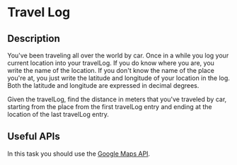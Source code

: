 # Travel Log

## Description

You've been traveling all over the world by car. Once in a while you log your current location into your travelLog. If you do know where you are, you write the name of the location. If you don't know the name of the place you're at, you just write the latitude and longitude of your location in the log. Both the latitude and longitude are expressed in decimal degrees.

Given the travelLog, find the distance in meters that you've traveled by car, starting from the place from the first travelLog entry and ending at the location of the last travelLog entry.

## Useful APIs

In this task you should use the [Google Maps API](https://developers.google.com/maps/documentation/).
